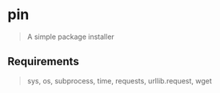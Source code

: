 # pin
> A simple package installer

## Requirements
> sys, os, subprocess, time, requests, urllib.request, wget
